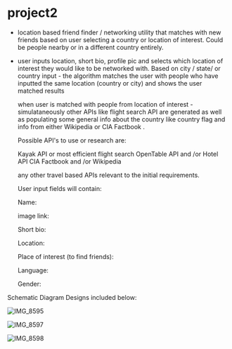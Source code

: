 
# project2


- location based friend finder / networking utility that matches with new friends based on user selecting a country or location of interest. Could be people nearby or in a different country entirely. 

- user inputs location, short bio, profile pic and selects which location of interest they would like to be networked with. Based on city / state/ or country input - the algorithm matches the user with people who have inputted the same location (country or city) and shows the user matched results 
 
  when user is matched with people from location of interest - simulataneously other APIs like flight search API are generated as well as populating some general info about the country like country flag and info from either Wikipedia or CIA Factbook . 
  
  Possible API's to use or research are: 
  
  Kayak API or most efficient flight search 
  OpenTable API and /or Hotel API
  CIA Factbook and /or Wikipedia
  
  any other travel based APIs relevant to the initial requirements. 

  
  User input fields will contain: 
  
  
  Name: 
  
  image link: 
  
  Short bio:
  
  Location:
  
  Place of interest (to find friends):
  
  Language: 
  
  Gender: 


 Schematic Diagram Designs included below: 
 
 ![IMG_8595](https://user-images.githubusercontent.com/25098781/55282542-d7f97280-5302-11e9-813d-5b569a255dbb.JPG)
 
 
![IMG_8597](https://user-images.githubusercontent.com/25098781/55282544-db8cf980-5302-11e9-84d6-3839c9abe5f0.JPG)


![IMG_8598](https://user-images.githubusercontent.com/25098781/55282546-df208080-5302-11e9-9a89-3c0aaa8d5cf6.JPG)
